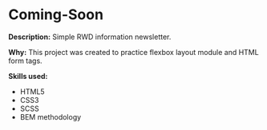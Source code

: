 # Coming-Soon

**Description:**
Simple RWD information newsletter.

**Why:**
This project was created to practice flexbox layout module and HTML form tags.

**Skills used:**
- HTML5
- CSS3
- SCSS
- BEM methodology
